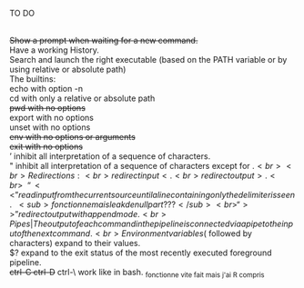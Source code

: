 TO DO   <br> <br>


~~Show a prompt when waiting for a new command.~~  <br>
Have a working History.<br>
Search and launch the right executable (based on the PATH variable or by using relative or absolute path)<br>
The builtins:<br>
echo with option -n<br>
cd with only a relative or absolute path<br>
~~pwd with no options<br>~~
export with no options<br>
unset with no options<br>
~~env with no options or arguments~~ <br>
~~exit with no options~~ <br>
’ inhibit all interpretation of a sequence of characters.<br>
" inhibit all interpretation of a sequence of characters except for $.<br>
<br>
Redirections:<br>
redirect input <  .<br>
redirect output > .<br>
~~“<<” read input from the current source until a line containing only the delimiter is seen.~~ <sub>fonctionne mais leak de nullpart ???</sub> <br>
“>>” redirect output with append mode.<br>
Pipes | The output of each command in the pipeline is connected via a pipe to the input of the next command.<br>
Environment variables ($ followed by characters) expand to their values.<br>
$? expand to the exit status of the most recently executed foreground pipeline.<br>
~~ctrl-C ctrl-D~~ ctrl-\ work like in bash. <sub>fonctionne vite fait mais j'ai R compris</sub> <br>
